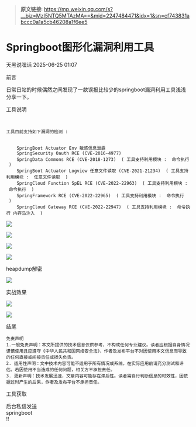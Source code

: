 > **原文链接**: https://mp.weixin.qq.com/s?__biz=MzI5NTQ5MTAzMA==&mid=2247484471&idx=1&sn=cf743831abccc0a1a5cb46208a1f6ee5

#  Springboot图形化漏洞利用工具  
 天黑说嘿话   2025-06-25 01:07  
  
前言  
  
日常日站的时候偶然之间发现了一款误报比较少的springboot漏洞利用工具浅浅分享一下。  
  
工具说明  

```


工具目前支持如下漏洞的检测 : 


    SpringBoot Actuator Env 敏感信息泄露
    SpringSecurity Oauth RCE (CVE-2016-4977)
    SpringData Commons RCE (CVE-2018-1273)  ( 工具支持利用模块 :  命令执行  )
    SpringBoot Actuator Logview 任意文件读取 (CVE-2021-21234)  ( 工具支持利用模块 :  任意文件读取  )
    SpringCloud Function SpEL RCE (CVE-2022-22963)  ( 工具支持利用模块 :  命令执行  )
    SpringFramework RCE (CVE-2022-22965)  ( 工具支持利用模块 :  命令执行  )
    SpringCloud Gateway RCE (CVE-2022-22947)  ( 工具支持利用模块 :  命令执行 内存马注入  )
```

  
![](https://mmbiz.qpic.cn/sz_mmbiz_png/f7yXib8mBCO5xyDKN509ZdTdzIG4uFINTZhZe45nEYuKTRHs35KYaLMz6UAico3tmQp1JEL98a3ZGibe5Kc1lLa2g/640?wx_fmt=png&from=appmsg "")  
  
![](https://mmbiz.qpic.cn/sz_mmbiz_png/f7yXib8mBCO5xyDKN509ZdTdzIG4uFINT0grBQF4pKUukBqMibicsFbUnIBrFzvRbEDcO3M5D8ibUFmw3nibBXEyXNQ/640?wx_fmt=png&from=appmsg "")  
  
![](https://mmbiz.qpic.cn/sz_mmbiz_png/f7yXib8mBCO5xyDKN509ZdTdzIG4uFINTdAc76XiahibnVS9tib5PPxRfrdmM8RbTah2Dg5ozAbvdLbQqFjutJF98w/640?wx_fmt=png&from=appmsg "")  
  
![](https://mmbiz.qpic.cn/sz_mmbiz_png/f7yXib8mBCO5xyDKN509ZdTdzIG4uFINTz0MBH0j3fsCApR3WNZFh16x75waicBtXBR9NhuiafzsconzxV16dSnRg/640?wx_fmt=png&from=appmsg "")  
  
heapdump解密  
  
![](https://mmbiz.qpic.cn/sz_mmbiz_png/f7yXib8mBCO5xyDKN509ZdTdzIG4uFINTQ0k8KdWGiciaCxoScEJgTVBfmM7FbscMkEo00YIELRgOWC8la2EibTjUg/640?wx_fmt=png&from=appmsg "")  
  
实战效果  
  
![](https://mmbiz.qpic.cn/sz_mmbiz_png/f7yXib8mBCO5xyDKN509ZdTdzIG4uFINTjW7mzTBUF45dibMvLuWBIg36E4ohRF1pqs129CKydiaGFUcw4AGpK9NQ/640?wx_fmt=png&from=appmsg "")  
  
![](https://mmbiz.qpic.cn/sz_mmbiz_png/f7yXib8mBCO5xyDKN509ZdTdzIG4uFINTicFdxejcWVwsRgx4ApMs8RKCcRjibXNcJgE4gH3Zh9s1OUF0RIKXz0cw/640?wx_fmt=png&from=appmsg "")  
  
结尾  

```
免责声明
1.一般免责声明：本文所提供的技术信息仅供参考，不构成任何专业建议。读者应根据自身情况谨慎使用且应遵守《中华人民共和国网络安全法》，作者及发布平台不对因使用本文信息而导致的任何直接或间接责任或损失负责。
2. 适用性声明：文中技术内容可能不适用于所有情况或系统，在实际应用前请充分测试和评估。若因使用不当造成的任何问题，相关方不承担责任。
3. 更新声明：技术发展迅速，文章内容可能存在滞后性。读者需自行判断信息的时效性，因依据过时产生的后果，作者及发布平台不承担责任。
```

  
工具获取  
  
后台私信发送  
springboot  
!!  
  
  

